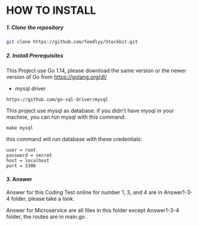 # HOW TO INSTALL

##### 1. Clone the repository

```bash
git clone https://github.com/feedlyy/Stockbit.git
```

##### 2. Install Prerequisites
This Project use Go 1.14, please download the same version
or the newer version of Go from https://golang.org/dl/

- mysql driver
```
https://github.com/go-sql-driver/mysql
```

This project use mysql as database. if you didn't have mysql
in your machine, you can run mysql with this command:
```
make mysql
```
this command will run database with these credentials:
```
user = root
password = secret
host = localhost
port = 3306
```

#### 3. Answer
Answer for this Coding Test online for number 1, 3, and 4
are in Answer1-3-4 folder, please take a look.

Answer for Microservice are all files in this folder except
Answer1-3-4 folder, the routes are in main.go .
